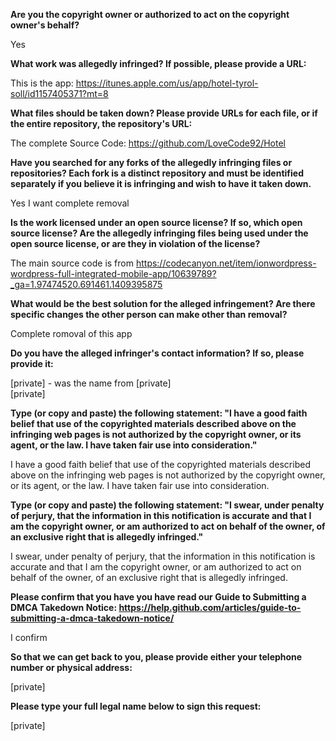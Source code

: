 **Are you the copyright owner or authorized to act on the copyright owner's behalf?**

Yes

**What work was allegedly infringed? If possible, please provide a URL:**

This is the app: https://itunes.apple.com/us/app/hotel-tyrol-soll/id1157405371?mt=8

**What files should be taken down? Please provide URLs for each file, or if the entire repository, the repository's URL:** 

The complete Source Code: https://github.com/LoveCode92/Hotel

**Have you searched for any forks of the allegedly infringing files or repositories? Each fork is a distinct repository and must be identified separately if you believe it is infringing and wish to have it taken down.**

Yes I want complete removal

**Is the work licensed under an open source license? If so, which open source license? Are the allegedly infringing files being used under the open source license, or are they in violation of the license?**

The main source code is from https://codecanyon.net/item/ionwordpress-wordpress-full-integrated-mobile-app/10639789?_ga=1.97474520.691461.1409395875

**What would be the best solution for the alleged infringement? Are there specific changes the other person can make other than removal?**

Complete romoval of this app

**Do you have the alleged infringer's contact information? If so, please provide it:**

[private] - was the name from [private]   
[private]

**Type (or copy and paste) the following statement: "I have a good faith belief that use of the copyrighted materials described above on the infringing web pages is not authorized by the copyright owner, or its agent, or the law. I have taken fair use into consideration."**

I have a good faith belief that use of the copyrighted materials described above on the infringing web pages is not authorized by the copyright owner, or its agent, or the law. I have taken fair use into consideration.

**Type (or copy and paste) the following statement: "I swear, under penalty of perjury, that the information in this notification is accurate and that I am the copyright owner, or am authorized to act on behalf of the owner, of an exclusive right that is allegedly infringed."**

I swear, under penalty of perjury, that the information in this notification is accurate and that I am the copyright owner, or am authorized to act on behalf of the owner, of an exclusive right that is allegedly infringed.

**Please confirm that you have you have read our Guide to Submitting a DMCA Takedown Notice: https://help.github.com/articles/guide-to-submitting-a-dmca-takedown-notice/**

I confirm

**So that we can get back to you, please provide either your telephone number or physical address:**

[private]

**Please type your full legal name below to sign this request:**

[private]
